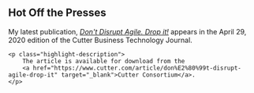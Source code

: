 <h2 class="post-list-heading">Hot Off the Presses</h2>

<div>
    <p class="highlight-description">
        My latest publication, <a href="https://www.cutter.com/article/don%E2%80%99t-disrupt-agile-drop-it" target="_blank"><i>Don't Disrupt Agile. Drop it!</i></a> appears in the April 29, 2020 edition of 
        the Cutter Business Technology Journal.
    </p>
        
    <p class="highlight-description">
        The article is available for download from the
        <a href="https://www.cutter.com/article/don%E2%80%99t-disrupt-agile-drop-it" target="_blank">Cutter Consortium</a>.
    </p>
</div>
